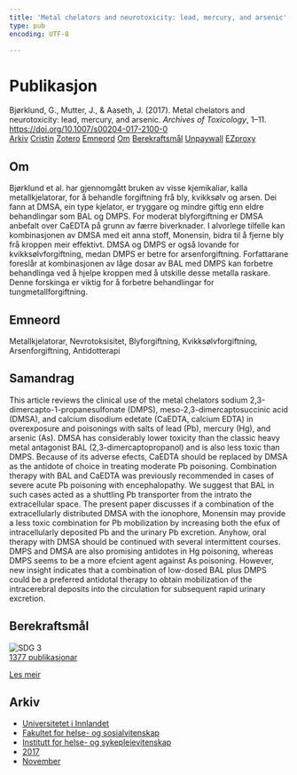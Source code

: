 ```yaml
---
title: 'Metal chelators and neurotoxicity: lead, mercury, and arsenic'
type: pub
encoding: UTF-8

---
```

<h1>Publikasjon</h1>
<article id="csl-bib-container-9CI68TFZ" class="csl-bib-container">
  <div class="csl-bib-body"> <div class="csl-entry">Bjørklund, G., Mutter, J., &#38; Aaseth, J. (2017). Metal chelators and neurotoxicity: lead, mercury, and arsenic. <i>Archives of Toxicology</i>, 1–11. <a href="https://doi.org/10.1007/s00204-017-2100-0">https://doi.org/10.1007/s00204-017-2100-0</a></div> </div>
  <div class="csl-bib-buttons">
    <a href="#taxonomy-article-9CI68TFZ" alt="archive" class="csl-bib-button">Arkiv</a>
    <a href="https://app.cristin.no/results/show.jsf?id=1516562" alt="Cristin" class="csl-bib-button">Cristin</a>
    <a href="http://zotero.org/groups/5881554/items/9CI68TFZ" alt="Zotero" class="csl-bib-button">Zotero</a>
    <a href="#keywords-article-9CI68TFZ" alt="keywords" class="csl-bib-button">Emneord</a>
    <a href="#about-article-9CI68TFZ" alt="about_pub" class="csl-bib-button">Om</a>
    <a href="#sdg-article-9CI68TFZ" alt="sdg" class="csl-bib-button">Berekraftsmål</a>
    <a href="https://doi.org/10.1007/s00204-017-2100-0" alt="Unpaywall" class="csl-bib-button">Unpaywall</a>
    <a href="https://doi.org/10.1007/s00204-017-2100-0" alt="EZproxy" class="csl-bib-button">EZproxy</a>
  </div>
  <div id="csl-bib-meta-container-9CI68TFZ"></div>
</article>
<div id="csl-bib-meta-9CI68TFZ" class="csl-bib-meta">
  <article id="about-article-9CI68TFZ" class="about_pub-article">
    <h1>Om</h1>
    Bjørklund et al. har gjennomgått bruken av visse kjemikaliar, kalla metallkjelatorar, for å behandle forgiftning frå bly, kvikksølv og arsen. Dei fann at DMSA, ein type kjelator, er tryggare og mindre giftig enn eldre behandlingar som BAL og DMPS. For moderat blyforgiftning er DMSA anbefalt over CaEDTA på grunn av færre biverknader. I alvorlege tilfelle kan kombinasjonen av DMSA med eit anna stoff, Monensin, bidra til å fjerne bly frå kroppen meir effektivt. DMSA og DMPS er også lovande for kvikksølvforgiftning, medan DMPS er betre for arsenforgiftning. Forfattarane foreslår at kombinasjonen av låge dosar av BAL med DMPS kan forbetre behandlinga ved å hjelpe kroppen med å utskille desse metalla raskare. Denne forskinga er viktig for å forbetre behandlingar for tungmetallforgiftning.
  </article>
  <article id="keywords-article-9CI68TFZ" class="keywords-article">
    <h1>Emneord</h1>
    Metallkjelatorar, Nevrotoksisitet, Blyforgiftning, Kvikksølvforgiftning, Arsenforgiftning, Antidotterapi
  </article>
  <article id="abstract-article-9CI68TFZ" class="abstract-article">
    <h1>Samandrag</h1>
    This article reviews the clinical use of the 
metal chelators sodium 2,3-dimercapto-1-propanesulfonate 
(DMPS), meso-2,3-dimercaptosuccinic acid (DMSA), 
and calcium disodium edetate (CaEDTA, calcium EDTA) 
in overexposure and poisonings with salts of lead (Pb), 
mercury (Hg), and arsenic (As). DMSA has considerably 
lower toxicity than the classic heavy metal antagonist BAL 
(2,3-dimercaptopropanol) and is also less toxic than DMPS. 
Because of its adverse efects, CaEDTA should be replaced 
by DMSA as the antidote of choice in treating moderate Pb 
poisoning. Combination therapy with BAL and CaEDTA 
was previously recommended in cases of severe acute Pb 
poisoning with encephalopathy. We suggest that BAL in 
such cases acted as a shuttling Pb transporter from the intrato 
the extracellular space. The present paper discusses if a 
combination of the extracellularly distributed DMSA with 
the ionophore, Monensin may provide a less toxic combination 
for Pb mobilization by increasing both the efux of 
intracellularly deposited Pb and the urinary Pb excretion. 
Anyhow, oral therapy with DMSA should be continued with 
several intermittent courses. DMPS and DMSA are also 
promising antidotes in Hg poisoning, whereas DMPS seems 
to be a more efcient agent against As poisoning. However, 
new insight indicates that a combination of low-dosed BAL  
plus DMPS could be a preferred antidotal therapy to obtain 
mobilization of the intracerebral deposits into the circulation for subsequent rapid urinary excretion.
  </article>
  <article id="sdg-article-9CI68TFZ" class="sdg-article">
    <h1>Berekraftsmål</h1>
    <div class="sdg-container"><div id="sdg3" class="sdg">
        <img src="{{< params subfolder >}}images/sdg/sdg03_nn.png" class="image" alt="SDG 3">
        <div class="sdg-overlay">
          <a href="{{< params subfolder >}}nn/archive/?sdg=3#archive" class="sdg-publication-count"><span>1377</span> publikasjonar</a>
          <p><a href="https://fn.no/om-fn/fns-baerekraftsmaal/god-helse-og-livskvalitet?lang=nno-NO" class="sdg-read-more">Les meir</a></p>
        </div>
      </div></div>
  </article>
  <article id="taxonomy-article-9CI68TFZ" class="taxonomy-article">
    <h1>Arkiv</h1>
    <ul>
      <li><a href="{{< params subfolder >}}nn/archive/?key=3DCRN523">Universitetet i Innlandet</a></li>
      <li><a href="{{< params subfolder >}}nn/archive/?key=IDKFS3MX">Fakultet for helse- og sosialvitenskap</a></li>
      <li><a href="{{< params subfolder >}}nn/archive/?key=GTV4ECMZ">Institutt for helse- og sykepleievitenskap</a></li>
      <li><a href="{{< params subfolder >}}nn/archive/?key=QV2QKSDS">2017</a></li>
      <li><a href="{{< params subfolder >}}nn/archive/?key=76Z26YNP">November</a></li>
    </ul>
  </article>
</div>
